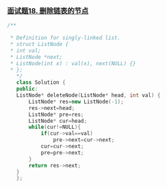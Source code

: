 ### [面试题18. 删除链表的节点](https://leetcode-cn.com/problems/shan-chu-lian-biao-de-jie-dian-lcof/)

```c++
/**

 * Definition for singly-linked list.
 * struct ListNode {
 * int val;
 * ListNode *next;
 * ListNode(int x) : val(x), next(NULL) {}
 * };
   */
   class Solution {
   public:
   ListNode* deleteNode(ListNode* head, int val) {
       ListNode* res=new ListNode(-1);
       res->next=head;
       ListNode* pre=res;
       ListNode* cur=head;
       while(cur!=NULL){
           if(cur->val==val)
               pre->next=cur->next;
           cur=cur->next;
           pre=pre->next;
       }
       return res->next;
   }
   };
```

